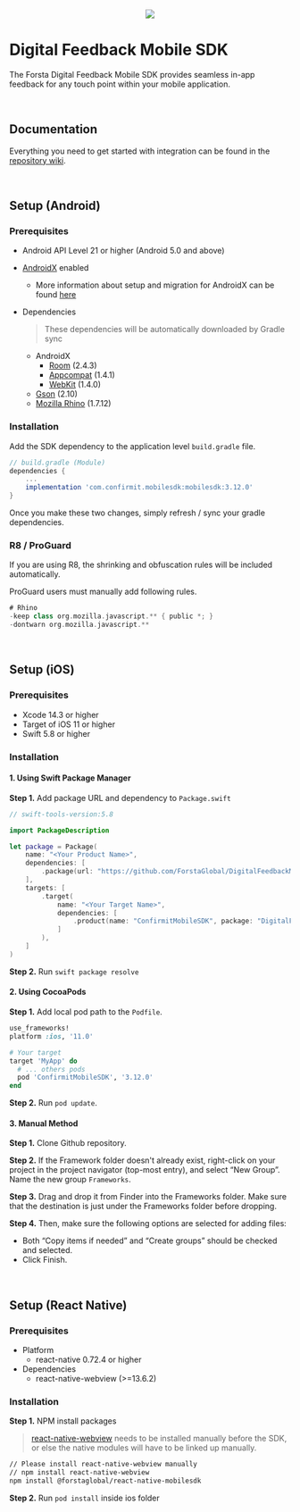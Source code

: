 <br/>
<p align="center">
  <img src="https://forstaglobal.github.io/DigitalFeedbackMobileSDK/assets/logo.png">
</p>

# Digital Feedback Mobile SDK

The Forsta Digital Feedback Mobile SDK provides seamless in-app feedback for any touch point within your mobile application. 

<br/>

## Documentation

Everything you need to get started with integration can be found in the [repository wiki](https://github.com/ForstaGlobal/DigitalFeedbackMobileSDK/wiki).

<br/>

## Setup (Android)

### Prerequisites

* Android API Level 21 or higher (Android 5.0 and above)
* [AndroidX](https://developer.android.com/jetpack/androidx/) enabled
    * More information about setup and migration for AndroidX can be found [here](https://developer.android.com/jetpack/androidx/)
* Dependencies
    
    > These dependencies will be automatically downloaded by Gradle sync
    
    * AndroidX
        * [Room](https://developer.android.com/jetpack/androidx/releases/room) (2.4.3)
        * [Appcompat](https://developer.android.com/jetpack/androidx/releases/appcompat) (1.4.1)
        * [WebKit](https://developer.android.com/jetpack/androidx/releases/webkit) (1.4.0)
    * [Gson](https://github.com/google/gson) (2.10)
    * [Mozilla Rhino](https://github.com/mozilla/rhino) (1.7.12)


### Installation

Add the SDK dependency to the application level `build.gradle` file.
```gradle
// build.gradle (Module)
dependencies {
    ...
    implementation 'com.confirmit.mobilesdk:mobilesdk:3.12.0'
}
```

Once you make these two changes, simply refresh / sync your gradle dependencies.


### R8 / ProGuard

If you are using R8, the shrinking and obfuscation rules will be included automatically.

ProGuard users must manually add following rules.

```gradle
# Rhino
-keep class org.mozilla.javascript.** { public *; }
-dontwarn org.mozilla.javascript.**
```

<br/>

## Setup (iOS)

### Prerequisites

* Xcode 14.3 or higher
* Target of iOS 11 or higher
* Swift 5.8 or higher

### Installation

#### 1. Using Swift Package Manager

**Step 1.** Add package URL and dependency to `Package.swift`
```swift
// swift-tools-version:5.8

import PackageDescription

let package = Package(
    name: "<Your Product Name>",
    dependencies: [
		.package(url: "https://github.com/ForstaGlobal/DigitalFeedbackMobileSDK.git", .upToNextMajor(from: "3.12.0"))
    ],
    targets: [
        .target(
		    name: "<Your Target Name>",
		    dependencies: [
		        .product(name: "ConfirmitMobileSDK", package: "DigitalFeedbackMobileSDK")
		    ]
		),
    ]
)
```

**Step 2.** Run `swift package resolve`

#### 2. Using CocoaPods

**Step 1.** Add local pod path to the `Podfile`.
```ruby
use_frameworks!
platform :ios, '11.0'

# Your target
target 'MyApp' do
  # ... others pods
  pod 'ConfirmitMobileSDK', '3.12.0'
end
```

**Step 2.** Run `pod update`.

#### 3. Manual Method

**Step 1.** Clone Github repository.

**Step 2.** If the Framework folder doesn't already exist, right-click on your project in the project navigator (top-most entry), and select “New Group”. Name the new group `Frameworks`.

**Step 3.** Drag and drop it from Finder into the Frameworks folder. Make sure that the destination is just under the Frameworks folder before dropping.

**Step 4.** Then, make sure the following options are selected for adding files:
* Both “Copy items if needed” and “Create groups” should be checked and selected. 
* Click Finish.

<br/>

## Setup (React Native)

### Prerequisites
* Platform
  * react-native 0.72.4 or higher
* Dependencies
  * react-native-webview (>=13.6.2)
   

### Installation

**Step 1.** NPM install packages
 > [react-native-webview](getting-started) needs to be installed manually before the SDK, or else the native modules will have to be linked up manually.
```sh
// Please install react-native-webview manually
// npm install react-native-webview
npm install @forstaglobal/react-native-mobilesdk
```

**Step 2.** Run `pod install` inside ios folder

